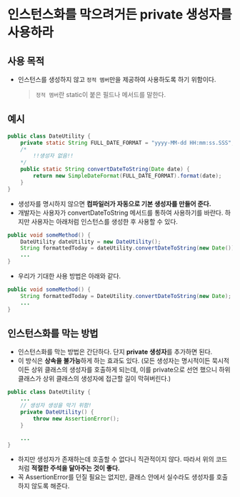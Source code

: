 # 인스턴스화를 막으려거든 private 생성자를 사용하라

## 사용 목적

- 인스턴스를 생성하지 않고 `정적 멤버`만을 제공하여 사용하도록 하기 위함이다.
  > `정적 멤버`란 static이 붙은 필드나 메서드를 말한다.

## 예시

```java
public class DateUtility {
    private static String FULL_DATE_FORMAT = "yyyy-MM-dd HH:mm:ss.SSS";
	/*
	    !!생성자 없음!!
	*/
    public static String convertDateToString(Date date) {
        return new SimpleDateFormat(FULL_DATE_FORMAT).format(date);
    }
}
```

- 생성자를 명시하지 않으면 **컴파일러가 자동으로 기본 생성자를 만들어 준다.**
- 개발자는 사용자가 convertDateToString 메서드를 통하여 사용하기를 바란다. 하지만 사용자는 아래처럼 인스턴스를 생성한 후 사용할 수 있다.

```java
public void someMethod() {
	DateUtility dateUtility = new DateUtility();
    String formattedToday = dateUtility.convertDateToString(new Date());
    ...
}
```

- 우리가 기대한 사용 방법은 아래와 같다.

```java
public void someMethod() {
	String formattedToday = DateUtility.convertDateToString(new Date);
	...
}
```

## 인스턴스화를 막는 방법

- 인스턴스화를 막는 방법은 간단하다. 단지 **private 생성자**를 추가하면 된다.
- 이 방식은 **상속을 불가능**하게 하는 효과도 있다. (모든 생성자는 명시적이든 묵시적이든 상위 클래스의 생성자를 호출하게 되는데, 이를 private으로 선언 했으니 하위 클래스가 상위 클래스의 생성자에 접근할 길이 막혀버린다.)

```java
public class DateUtility {
    ...
	// 생성자 생성을 막기 위함!
	private DateUtility() {
		throw new AssertionError();
	}

	...
}
```

- 하지만 생성자가 존재하는데 호출할 수 없다니 직관적이지 않다. 따라서 위의 코드처럼 **적절한 주석을 달아주는 것이 좋다.**
- 꼭 AssertionError를 던질 필요는 없지만, 클래스 안에서 실수라도 생성자를 호출하지 않도록 해준다.
